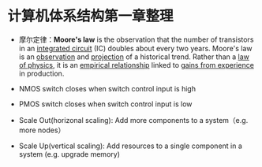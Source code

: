 # 计算机体系结构第一章整理

- 摩尔定律：**Moore's law** is the observation that the number of transistors in an [integrated circuit](https://en.wikipedia.org/wiki/Integrated_circuit) (IC) doubles about every two years. Moore's law is an [observation](https://en.wikipedia.org/wiki/Observation) and [projection](https://en.wikipedia.org/wiki/Forecasting) of a historical trend. Rather than a [law of physics](https://en.wikipedia.org/wiki/Law_of_physics), it is an [empirical relationship](https://en.wikipedia.org/wiki/Empirical_relationship) linked to [gains from experience](https://en.wikipedia.org/wiki/Wright's_Law) in production.

- NMOS switch closes when switch control input is high

- PMOS switch closes when switch control input is low

- Scale Out(horizonal scaling): Add more components to a system（e.g. more nodes）

- Scale Up(vertical scaling): Add resources to a single component in a system (e.g. upgrade memory)

  